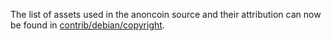 The list of assets used in the anoncoin source and their attribution can now be found in [contrib/debian/copyright](../contrib/debian/copyright).
